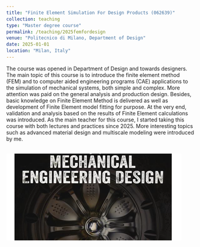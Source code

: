```yaml
---
title: "Finite Element Simulation For Design Products (062639)"
collection: teaching
type: "Master degree course"
permalink: /teaching/2025femfordesign
venue: "Politecnico di Milano, Department of Design"
date: 2025-01-01
location: "Milan, Italy"
---
```


The course was opened in Department of Design and towards designers. The main topic of this course is to introduce the finite element method (FEM) and to computer aided engineering programs (CAE) applications to the simulation of mechanical systems, both simple and complex. More attention was paid on the general analysis and production design. Besides, basic knowledge on Finite Element Method is delivered as well as development of Finite Element model fitting for purpose. At the very end, validation and analysis based on the results of Finite Element calculations was introduced. As the main teacher for this course, I started taking this course with both lectures and practices since 2025. More interesting topics such as advanced material design and multiscale modeling were introduced by me.

<br/><img src='/images/FEMfordesign.png'> 
